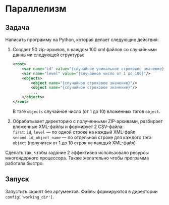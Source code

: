 # Параллелизм

## Задача

Написать программу на Python, которая делает следующие действия: 
 
1. Создает 50 zip-архивов, в каждом 100 xml файлов со случайными данными 
следующей структуры: 
    ```xml
    <root> 
        <var name="id" value="{случайное уникальное строковое значение}"/> 
        <var name="level" value="{случайное число от 1 до 100}"/> 
        <objects> 
            <object name="{случайное строковое значение}"/> 
            <object name="{случайное строковое значение}"/> 
            ...
        </objects> 
    </root> 
    ``` 
 
    В тэге `objects` случайное число (от 1 до 10) вложенных тэгов `object`. 
 
2. Обрабатывает директорию с полученными ZIP-архивами, разбирает вложенные 
XML-файлы и формирует 2 CSV-файла:  
`first`: `id`, `level` — по одной строке на каждый XML-файл   
`second`: `id`, `object_name` — по отдельной строке для каждого тэга `object` 
(получится от 1 до 10 строк на каждый XML-файл) 
 
Сделать так, чтобы задание 2 эффективно использовало ресурсы 
многоядерного процессора. Также желательно чтобы программа работала быстро.


## Запуск

Запустить скрипт без аргументов. Файлы формируются в директории 
`config['working_dir']`.
